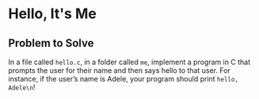 # Hello, It's Me

## Problem to Solve

In a file called ```hello.c```, in a folder called ```me```, implement a program in C that prompts the user for their name and then says hello to that user. For instance, if the user’s name is Adele, your program should print ```hello, Adele\n```!
